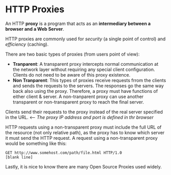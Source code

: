 # HTTP Proxies

An HTTP **proxy** is a program that acts as an **intermediary between a browser and a Web Server**.

HTTP proxies are commonly used for *security* (a single point of control) and *efficiency* (caching).

There are two basic types of proxies (from users point of view):

- **Tranparent**: A transparent proxy intercepts normal communication at the network layer without requiring any special client configuration. Clients do not need to be aware of this proxy existence.
- **Non Tranparent**: This types of proxies receive requests frrom the clients and sends the requests to the servers. The responses go the same way back also using the proxy. Therefore, a proxy must have functions of either client & server. A non-tranparent proxy can use another transparent or non-transparent proxy to reach the final server.


Clients send their requests to the proxy instead of the real server specified in the URL. <-- *The proxy IP address and port is defined in thr browser*

HTTP requests using a non-transparent proxy must include the full URL of the resource (not only relative path), as the proxy has to know which server it must send the HTTP request.
A request using a non-transparent proxy would be something like this:

```
GET http://www.somehost.com/path/file.html HTTP/1.0
[blank line]
```

Lastly, it is nice to know there are many Open Source Proxies used widely.